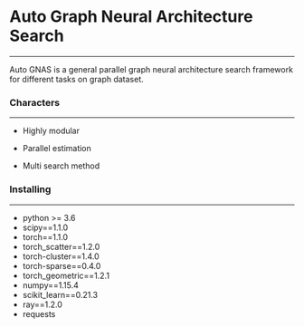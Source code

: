# Auto Graph Neural Architecture Search

***
  
Auto GNAS is a general parallel graph neural architecture search framework for different tasks on graph dataset.

### Characters

***

- Highly modular

- Parallel estimation

- Multi search method

### Installing

***

- python >= 3.6
- scipy==1.1.0
- torch==1.1.0
- torch_scatter==1.2.0
- torch-cluster==1.4.0
- torch-sparse==0.4.0
- torch_geometric==1.2.1
- numpy==1.15.4
- scikit_learn==0.21.3
- ray==1.2.0
- requests

